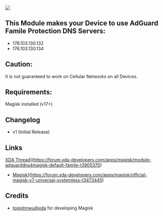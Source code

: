 <img src="https://s15.directupload.net/images/190228/pz5wjblp.png">


## This Module makes your Device to use AdGuard Famile Protection DNS Servers:
* 176.103.130.132
* 176.103.130.134

## Caution:
It is not guaranteed to work on Cellular Networks on all Devices.

## Requirements:
Magisk installed (v17+)

## Changelog
* v1 (Initial Release)


## Links
[XDA Thread](https://img.shields.io/badge/XDA-Thread-orange.svg)](https://forum.xda-developers.com/apps/magisk/module-adguarddns4magisk-default-famile-t3905370)
* [Magisk](https://img.shields.io/badge/Magisk-v17%2B-brightgreen.svg)](https://forum.xda-developers.com/apps/magisk/official-magisk-v7-universal-systemless-t3473445)


## Credits
* <a href="https://forum.xda-developers.com/member.php?u=4470081">topjohnwu@xda</a> for developing Magisk
